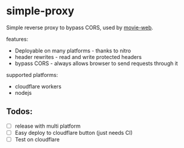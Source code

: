# simple-proxy

Simple reverse proxy to bypass CORS, used by [movie-web](https://movie-web.app).

features:
 - Deployable on many platforms - thanks to nitro
 - header rewrites - read and write protected headers
 - bypass CORS - always allows browser to send requests through it

supported platforms:
 - cloudflare workers
 - nodejs

## Todos:
 - [ ] release with multi platform
 - [ ] Easy deploy to cloudflare button (just needs CI)
 - [ ] Test on cloudflare
